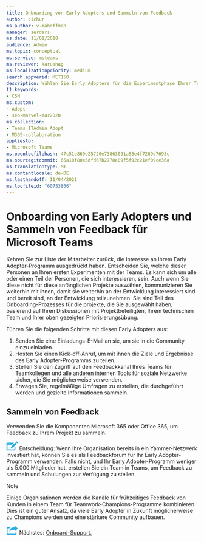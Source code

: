 ```yaml
---
title: Onboarding von Early Adopters und Sammeln von Feedback
author: cichur
ms.author: v-mahoffman
manager: serdars
ms.date: 11/01/2018
audience: Admin
ms.topic: conceptual
ms.service: msteams
ms.reviewer: karuanag
ms.localizationpriority: medium
search.appverid: MET150
description: Wählen Sie Early Adopters für die Experimentphase Ihrer Teams und sammeln Sie dann Feedback zu Ihrem Projekt.
f1.keywords:
- CSH
ms.custom:
- Adopt
- seo-marvel-mar2020
ms.collection:
- Teams_ITAdmin_Adopt
- M365-collaboration
appliesto:
- Microsoft Teams
ms.openlocfilehash: 47c51e869e25726e73863091a88e4f7289d7693c
ms.sourcegitcommit: 65a10f80e5dfd67b2778e09f5f92c21ef09ce36a
ms.translationtype: MT
ms.contentlocale: de-DE
ms.lasthandoff: 11/04/2021
ms.locfileid: "60753866"
---
```

# <a name="onboard-early-adopters-and-gather-feedback-for-microsoft-teams"></a>Onboarding von Early Adopters und Sammeln von Feedback für Microsoft Teams

Kehren Sie zur Liste der Mitarbeiter zurück, die Interesse an Ihrem Early Adopter-Programm ausgedrückt haben. Entscheiden Sie, welche dieser Personen an Ihren ersten Experimenten mit der Teams. Es kann sich um alle oder einen Teil der Personen, die sich interessieren, sein. Auch wenn Sie diese nicht für diese anfänglichen Projekte auswählen, kommunizieren Sie weiterhin mit ihnen, damit sie weiterhin an der Entwicklung interessiert sind und bereit sind, an der Entwicklung teilzunehmen. Sie sind Teil des Onboarding-Prozesses für die projekte, die Sie ausgewählt haben, basierend auf Ihren Diskussionen mit Projektbeteiligten, Ihrem technischen Team und Ihrer oben gezeigten Priorisierungsübung. 

Führen Sie die folgenden Schritte mit diesen Early Adopters aus:

1. Senden Sie eine Einladungs-E-Mail an sie, um sie in die Community einzu einladen.
2. Hosten Sie einen Kick-off-Anruf, um mit ihnen die Ziele und Ergebnisse des Early Adopter-Programms zu teilen.
3. Stellen Sie den Zugriff auf den Feedbackkanal Ihres Teams für Teamkollegen und alle anderen internen Tools für soziale Netzwerke sicher, die Sie möglicherweise verwenden. 
4. Erwägen Sie, regelmäßige Umfragen zu erstellen, die durchgeführt werden und gezielte Informationen sammeln.

## <a name="gather-feedback"></a>Sammeln von Feedback

Verwenden Sie die Komponenten Microsoft 365 oder Office 365, um Feedback zu Ihrem Projekt zu sammeln.
  
![Ein Symbol, das einen Entscheidungspunkt darstellt.](media/teams-adoption-decision-icon.png) Entscheidung: Wenn Ihre Organisation bereits in ein Yammer-Netzwerk investiert hat, können Sie es als Feedbackforum für Ihr Early Adopter-Programm verwenden. Falls nicht, und Ihr Early Adopter-Programm weniger als 5.000 Mitglieder hat, erstellen Sie ein Team in Teams, um Feedback zu sammeln und Schulungen zur Verfügung zu stellen.
  
> [!Note]
> Einige Organisationen werden die Kanäle für frühzeitiges Feedback von Kunden in einem Team für Teamwork-Champions-Programme kombinieren. Dies ist ein guter Ansatz, da viele Early Adopter in Zukunft möglicherweise zu Champions werden und eine stärkere Community aufbauen. 


![Ein Symbol, das den nächsten Schritt darstellt.](media/teams-adoption-next-icon.png) Nächstes: [Onboard-Support.](teams-adoption-onboard-support.md)
